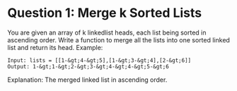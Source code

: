 # Question 1: Merge k Sorted Lists

You are given an array of k linkedlist heads, each list being sorted in ascending order. Write
a function to merge all the lists into one sorted linked list and return its head.
Example:
```
Input: lists = [[1-&gt;4-&gt;5],[1-&gt;3-&gt;4],[2-&gt;6]]
Output: 1-&gt;1-&gt;2-&gt;3-&gt;4-&gt;4-&gt;5-&gt;6
```
Explanation: The merged linked list in ascending order.